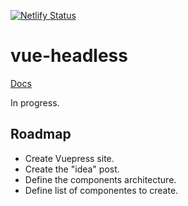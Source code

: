 [![Netlify Status](https://api.netlify.com/api/v1/badges/ce8e2d8a-81d3-4a83-be34-f379b3fb1184/deploy-status)](https://app.netlify.com/sites/vue-headless/deploys)

# vue-headless

[Docs](https://vue-headless.netlify.com/)

In progress.

## Roadmap

- Create Vuepress site.
- Create the "idea" post.
- Define the components architecture.
- Define list of componentes to create.